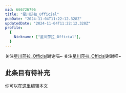 ```yaml
---
mid: 666726796
title: "星川莎拉_Official"
pubDate: "2024-11-04T11:22:12.328Z"
updatedDate: "2024-11-04T11:22:12.328Z"
profile:
  {
    Nickname: ["星川莎拉_Official"],
  }
---
```


关注[星川莎拉_Official](https://space.bilibili.com/666726796)谢谢喵~ 关注[星川莎拉_Official](https://space.bilibili.com/666726796)谢谢喵~

## 此条目有待补充
你可以在[这里](https://github.com/Yuhanawa/VTuber.ICU/edit/master/src/content/v/星川莎拉_Official/index.md)编辑本文
